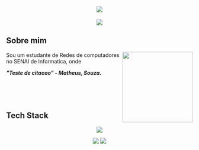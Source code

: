 <h1 align="center">
  <img src="https://capsule-render.vercel.app/api?type=speech&height=250&color=F0E68C&text=Math%20Souza👾&reversal=false&textBg=false">
</h1>

<p align="center">
  <img src="https://readme-typing-svg.herokuapp.com?font=Roboto+Slab&size=32&duration=3500&pause=1000&color=F0E68C&center=true&vCenter=true&width=435&lines=Solutions+Architect+%7C+DevOps;Cloud+Engineer">
</p>

## Sobre mim

<img align="right" height="190" src="https://art.pixilart.com/sr270b04c25e916.png">

Sou um estudante de Redes de computadores no SENAI de Informatica, onde 

_**"Teste de citacao" - Matheus, Souza.**_




<br>
<br>
<br>

## Tech Stack

<p align="center">
  <img src="https://skillicons.dev/icons?i=windows,linux,aws,azure,grafana,nginx,debian,arduino">
</p>
<p align="center">
  <img src="https://img.shields.io/badge/LinkedIn-0077B5?style=for-the-badge&logo=linkedin&logoColor=white)](https://www.linkedin.com/in/SEUUSERNAME/">
  <img src="https://img.shields.io/badge/MariaDB-003545?style=for-the-badge&logo=mariadb&logoColor=white">
</p>
<!--
**math-souza/math-souza** is a ✨ _special_ ✨ repository because its `README.md` (this file) appears on your GitHub profile.

Here are some ideas to get you started:

- 🔭 I’m currently working on ...
- 🌱 I’m currently learning ...
- 👯 I’m looking to collaborate on ...
- 🤔 I’m looking for help with ...
- 💬 Ask me about ...
- 📫 How to reach me: ...
- 😄 Pronouns: ...
- ⚡ Fun fact: ...
-->
